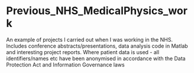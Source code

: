# Previous_NHS_MedicalPhysics_work
An example of projects I carried out when I was working in the NHS. Includes conference abstracts/presentations, data analysis code in Matlab and interesting project reports. Where patient data is used - all identifiers/names etc have been anonymised in accordance with the Data Protection Act and Information Governance laws
